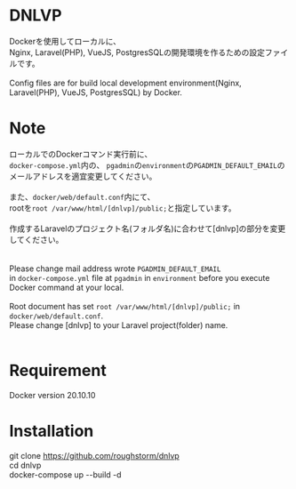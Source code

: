 # DNLVP
Dockerを使用してローカルに、<br>
Nginx, Laravel(PHP), VueJS, PostgresSQLの開発環境を作るための設定ファイルです。<br>
<br>
Config files are for build local development environment(Nginx, Laravel(PHP), VueJS, PostgresSQL) by Docker.<br>

# Note
ローカルでのDockerコマンド実行前に、<br>
`docker-compose.yml`内の、
`pgadmin`の`environment`の`PGADMIN_DEFAULT_EMAIL`のメールアドレスを適宜変更してください。<br>
<br>
また、`docker/web/default.conf`内にて、<br>
rootを`root /var/www/html/[dnlvp]/public;`と指定しています。<br>
<br>
作成するLaravelのプロジェクト名(フォルダ名)に合わせて[dnlvp]の部分を変更してください。<br>
<br>
<br>
Please change mail address wrote `PGADMIN_DEFAULT_EMAIL` <br>
in `docker-compose.yml` file at `pgadmin` in `environment` before you execute Docker command at your local.<br>
<br>
Root document has set `root /var/www/html/[dnlvp]/public;` in `docker/web/default.conf`.<br>
Please change [dnlvp] to your Laravel project(folder) name.<br>
<br>

# Requirement
Docker version 20.10.10
 
# Installation
git clone https://github.com/roughstorm/dnlvp<br>
cd dnlvp<br>
docker-compose up --build -d<br>
